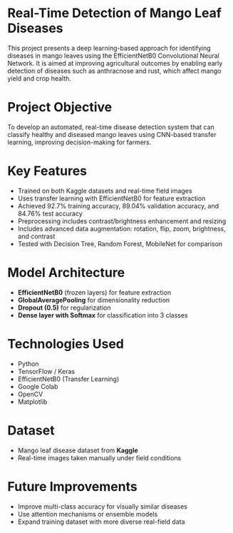 # Real-Time Detection of Mango Leaf Diseases

This project presents a deep learning-based approach for identifying diseases in mango leaves using the EfficientNetB0 Convolutional Neural Network. It is aimed at improving agricultural outcomes by enabling early detection of diseases such as anthracnose and rust, which affect mango yield and crop health.

# Project Objective
To develop an automated, real-time disease detection system that can classify healthy and diseased mango leaves using CNN-based transfer learning, improving decision-making for farmers.

# Key Features
- Trained on both Kaggle datasets and real-time field images
- Uses transfer learning with EfficientNetB0 for feature extraction
- Achieved 92.7% training accuracy, 89.04% validation accuracy, and 84.76% test accuracy
- Preprocessing includes contrast/brightness enhancement and resizing
- Includes advanced data augmentation: rotation, flip, zoom, brightness, and contrast
- Tested with Decision Tree, Random Forest, MobileNet for comparison

# Model Architecture
- **EfficientNetB0** (frozen layers) for feature extraction
- **GlobalAveragePooling** for dimensionality reduction
- **Dropout (0.5)** for regularization
- **Dense layer with Softmax** for classification into 3 classes

# Technologies Used
- Python
- TensorFlow / Keras
- EfficientNetB0 (Transfer Learning)
- Google Colab
- OpenCV
- Matplotlib

# Dataset
- Mango leaf disease dataset from **Kaggle**
- Real-time images taken manually under field conditions

# Future Improvements
- Improve multi-class accuracy for visually similar diseases
- Use attention mechanisms or ensemble models
- Expand training dataset with more diverse real-field data





